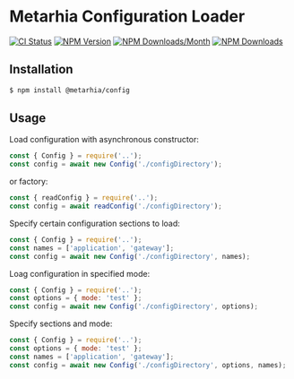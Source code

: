 # Metarhia Configuration Loader

[![CI Status](https://github.com/metarhia/config/workflows/Testing%20CI/badge.svg)](https://github.com/metarhia/config/actions?query=workflow%3A%22Testing+CI%22+branch%3Amaster)
[![NPM Version](https://badge.fury.io/js/%40metarhia%2Fconfig.svg)](https://badge.fury.io/js/%40metarhia%2Fconfig)
[![NPM Downloads/Month](https://img.shields.io/npm/dm/@metarhia/config.svg)](https://www.npmjs.com/package/@metarhia/config)
[![NPM Downloads](https://img.shields.io/npm/dt/@metarhia/config.svg)](https://www.npmjs.com/package/@metarhia/config)

## Installation

```bash
$ npm install @metarhia/config
```

## Usage

Load configuration with asynchronous constructor:
```js
const { Config } = require('..');
const config = await new Config('./configDirectory');
```
or factory:
```js
const { readConfig } = require('..');
const config = await readConfig('./configDirectory');
```
Specify certain configuration sections to load:
```js
const { Config } = require('..');
const names = ['application', 'gateway'];
const config = await new Config('./configDirectory', names);
```
Loag configuration in specified mode:
```js
const { Config } = require('..');
const options = { mode: 'test' };
const config = await new Config('./configDirectory', options);
```
Specify sections and mode:
```js
const { Config } = require('..');
const options = { mode: 'test' };
const names = ['application', 'gateway'];
const config = await new Config('./configDirectory', options, names);
```
